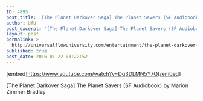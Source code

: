 ```yaml
---
ID: 4895
post_title: '[The Planet Darkover Saga] The Planet Savers (SF Audiobook)'
author: UfU
post_excerpt: '[The Planet Darkover Saga] The Planet Savers (SF Audiobook) by Marion Zimmer Bradley'
layout: post
permalink: >
  http://universalflowuniversity.com/entertainment/the-planet-darkover-saga-the-planet-savers-sf-audiobook/
published: true
post_date: 2016-01-22 03:22:52
---
```

[embed]https://www.youtube.com/watch?v=Dq3DLMN5Y7Q[/embed]<br>
<p>[The Planet Darkover Saga] The Planet Savers (SF Audiobook) by Marion Zimmer Bradley</p>